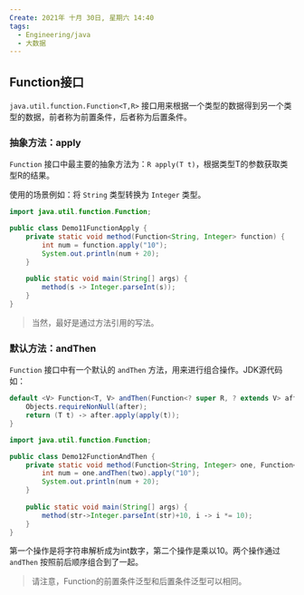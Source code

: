 ```yaml
---
Create: 2021年 十月 30日, 星期六 14:40
tags: 
  - Engineering/java
  - 大数据
---
```

## Function接口

`java.util.function.Function<T,R>` 接口用来根据一个类型的数据得到另一个类型的数据，前者称为前置条件，后者称为后置条件。

### 抽象方法：apply

`Function` 接口中最主要的抽象方法为：` R apply(T t) `，根据类型T的参数获取类型R的结果。

使用的场景例如：将 `String` 类型转换为 `Integer` 类型。

```java
import java.util.function.Function;

public class Demo11FunctionApply {
    private static void method(Function<String, Integer> function) { 
        int num = function.apply("10"); 
        System.out.println(num + 20); 
    }
    
    public static void main(String[] args) { 
        method(s ‐> Integer.parseInt(s)); 
    }
}
```

> 当然，最好是通过方法引用的写法。

### 默认方法：andThen

`Function` 接口中有一个默认的 `andThen` 方法，用来进行组合操作。JDK源代码如：

```java
default <V> Function<T, V> andThen(Function<? super R, ? extends V> after) {
    Objects.requireNonNull(after);
    return (T t) ‐> after.apply(apply(t)); 
}
```

```java
import java.util.function.Function;

public class Demo12FunctionAndThen {
    private static void method(Function<String, Integer> one, Function<Integer, Integer> two) { 
        int num = one.andThen(two).apply("10"); 
        System.out.println(num + 20); 
    }
    
    public static void main(String[] args) { 
        method(str‐>Integer.parseInt(str)+10, i ‐> i *= 10); 
    }
}
```

第一个操作是将字符串解析成为int数字，第二个操作是乘以10。两个操作通过 `andThen` 按照前后顺序组合到了一起。

> 请注意，Function的前置条件泛型和后置条件泛型可以相同。







